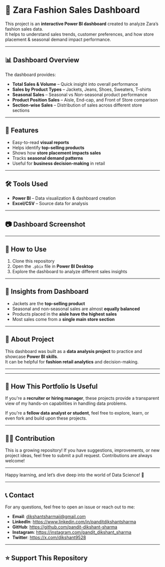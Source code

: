 # 👗 Zara Fashion Sales Dashboard  

This project is an **interactive Power BI dashboard** created to analyze Zara’s fashion sales data.  
It helps to understand sales trends, customer preferences, and how store placement & seasonal demand impact performance.  

---

## 📊 Dashboard Overview  
The dashboard provides:  
- **Total Sales & Volume** – Quick insight into overall performance  
- **Sales by Product Types** – Jackets, Jeans, Shoes, Sweaters, T-shirts  
- **Seasonal Sales** – Seasonal vs Non-seasonal product performance  
- **Product Position Sales** – Aisle, End-cap, and Front of Store comparison  
- **Section-wise Sales** – Distribution of sales across different store sections  

---

## 🚀 Features  
- Easy-to-read **visual reports**  
- Helps identify **top-selling products**  
- Shows how **store placement impacts sales**  
- Tracks **seasonal demand patterns**  
- Useful for **business decision-making** in retail  

---

## 🛠 Tools Used  
- **Power BI** – Data visualization & dashboard creation  
- **Excel/CSV** – Source data for analysis  

---

## 📷 Dashboard Screenshot  
 

---

## 📌 How to Use  
1. Clone this repository  
2. Open the `.pbix` file in **Power BI Desktop**  
3. Explore the dashboard to analyze different sales insights  

---

## 🎯 Insights from Dashboard  
- Jackets are the **top-selling product**  
- Seasonal and non-seasonal sales are almost **equally balanced**  
- Products placed in the **aisle have the highest sales**  
- Most sales come from a **single main store section**  

---

## 📢 About Project  
This dashboard was built as a **data analysis project** to practice and showcase **Power BI skills**.  
It can be helpful for **fashion retail analytics** and decision-making.  

---

---

## 🧩 How This Portfolio Is Useful

If you're a **recruiter or hiring manager**, these projects provide a transparent view of my hands-on capabilities in handling data problems.

If you're a **fellow data analyst or student**, feel free to explore, learn, or even fork and build upon these projects.

---

## 👩‍💻 Contribution

This is a growing repository! If you have suggestions, improvements, or new project ideas, feel free to submit a pull request. Contributions are always welcome!

---

Happy learning, and let’s dive deep into the world of Data Science! 🎉

---

## 📞 Contact

For any questions, feel free to open an issue or reach out to me:

- **Email**: dikshantsharmaji@gmail.com
- **LinkedIn**: https://www.linkedin.com/in/panditdikshantsharma
- **GitHub**: https://github.com/pandit-dikshant-sharma
- **Instagram**: https://instagram.com/pandit_dikshant_sharma
- **Twitter**: https://x.com/dikshant9528


---

## ⭐ Support This Repository
